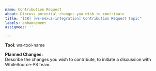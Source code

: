 ```yaml
---
name: Contribution Request
about: Discuss potential changes you wish to contribute
title: "[CR] [ws-nexus-integration] Contribution Request Topic"
labels: enhancement
assignees: ''

---
```


**Tool:** ws-tool-name  

**Planned Changes:**  
Describe the changes you wish to contribute, to initiate a discussion with WhiteSource-PS team.
